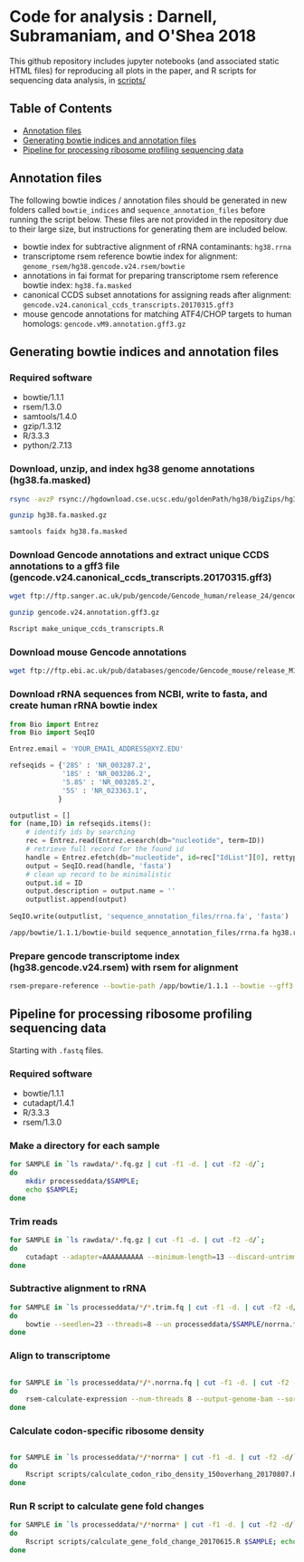 # Code for analysis : Darnell, Subramaniam, and O'Shea 2018

This github repository includes jupyter notebooks (and associated static HTML files) for reproducing all plots in the paper, and R scripts for sequencing data analysis, in [scripts/](scripts)

## Table of Contents

- [Annotation files](#annotation-files)
- [Generating bowtie indices and annotation files](#generating-bowtie-indices-and-annotation-files)
- [Pipeline for processing ribosome profiling sequencing data](#pipeline-for-processing-ribosome-profiling-sequencing-data)

## Annotation files

The following bowtie indices / annotation files should be generated in new folders called `bowtie_indices` and `sequence_annotation_files` before running the script below. These files are not provided in the repository due to their large size, but instructions for generating them are included below.
 
* bowtie index for subtractive alignment of rRNA contaminants: `hg38.rrna`
* transcriptome rsem reference bowtie index for alignment: `genome_rsem/hg38.gencode.v24.rsem/bowtie`
* annotations in fai format for preparing transcriptome rsem reference bowtie index: `hg38.fa.masked`
* canonical CCDS subset annotations for assigning reads after alignment: `gencode.v24.canonical_ccds_transcripts.20170315.gff3`
* mouse gencode annotations for matching ATF4/CHOP targets to human homologs: `gencode.vM9.annotation.gff3.gz`

## Generating bowtie indices and annotation files

### Required software
- bowtie/1.1.1
- rsem/1.3.0
- samtools/1.4.0
- gzip/1.3.12
- R/3.3.3
- python/2.7.13

### Download, unzip, and index hg38 genome annotations (hg38.fa.masked)
```bash
rsync -avzP rsync://hgdownload.cse.ucsc.edu/goldenPath/hg38/bigZips/hg38.fa.masked.gz .
```
```bash
gunzip hg38.fa.masked.gz
```
```bash
samtools faidx hg38.fa.masked
```

### Download Gencode annotations and extract unique CCDS annotations to a gff3 file (gencode.v24.canonical_ccds_transcripts.20170315.gff3)
```bash
wget ftp://ftp.sanger.ac.uk/pub/gencode/Gencode_human/release_24/gencode.v24.annotation.gff3.gz
```
```bash
gunzip gencode.v24.annotation.gff3.gz
```
```bash
Rscript make_unique_ccds_transcripts.R
```

### Download mouse Gencode annotations
```bash
wget ftp://ftp.ebi.ac.uk/pub/databases/gencode/Gencode_mouse/release_M17/gencode.vM17.annotation.gff3.gz
```

### Download rRNA sequences from NCBI, write to fasta, and create human rRNA bowtie index
```python
from Bio import Entrez
from Bio import SeqIO

Entrez.email = 'YOUR_EMAIL_ADDRESS@XYZ.EDU'

refseqids = {'28S' : 'NR_003287.2',
             '18S' : 'NR_003286.2',
             '5.8S' : 'NR_003285.2',
             '5S' : 'NR_023363.1',
            }
```
```python
outputlist = []
for (name,ID) in refseqids.items():
    # identify ids by searching
    rec = Entrez.read(Entrez.esearch(db="nucleotide", term=ID))
    # retrieve full record for the found id
    handle = Entrez.efetch(db="nucleotide", id=rec["IdList"][0], rettype="fasta")
    output = SeqIO.read(handle, 'fasta')
    # clean up record to be minimalistic
    output.id = ID
    output.description = output.name = ''
    outputlist.append(output)
    
SeqIO.write(outputlist, 'sequence_annotation_files/rrna.fa', 'fasta')
```
```bash
/app/bowtie/1.1.1/bowtie-build sequence_annotation_files/rrna.fa hg38.rrna
```

### Prepare gencode transcriptome index (hg38.gencode.v24.rsem) with rsem for alignment
```bash
rsem-prepare-reference --bowtie-path /app/bowtie/1.1.1 --bowtie --gff3 sequence_annotation_files/gencode.v24.annotation.gff3 sequence_annotation_files/hg38.fa.masked bowtie
```


## Pipeline for processing ribosome profiling sequencing data

Starting with `.fastq` files.

### Required software
- bowtie/1.1.1
- cutadapt/1.4.1
- R/3.3.3
- rsem/1.3.0

### Make a directory for each sample

```bash
for SAMPLE in `ls rawdata/*.fq.gz | cut -f1 -d. | cut -f2 -d/`;
do
    mkdir processeddata/$SAMPLE; 
    echo $SAMPLE; 
done
```

### Trim reads


```bash
for SAMPLE in `ls rawdata/*.fq.gz | cut -f1 -d. | cut -f2 -d/`; 
do 
    cutadapt --adapter=AAAAAAAAAA --minimum-length=13 --discard-untrimmed --output processeddata/$SAMPLE/$SAMPLE.trim.fq rawdata/$SAMPLE.R1.fq.gz; 
done
```

### Subtractive alignment to rRNA


```bash
for SAMPLE in `ls processeddata/*/*.trim.fq | cut -f1 -d. | cut -f2 -d/`; 
do 
    bowtie --seedlen=23 --threads=8 --un processeddata/$SAMPLE/norrna.fq --sam bowtie_indices/hg38.rrna processeddata/$SAMPLE/$SAMPLE.trim.fq; 
done
```

### Align to transcriptome


```bash

for SAMPLE in `ls processeddata/*/*.norrna.fq | cut -f1 -d. | cut -f2 -d/`; 
do
    rsem-calculate-expression --num-threads 8 --output-genome-bam --sort-bam-by-coordinate  processeddata/$SAMPLE/$SAMPLE.norrna.fq /n/osheafs1/LAB/alicia/bioinformatics/bowtie_indices/genome_rsem/hg38.gencode.v24.rsem/bowtie processeddata/$SAMPLE/gencode; 
done
```
### Calculate codon-specific ribosome density


```bash

for SAMPLE in `ls processeddata/*/*norrna* | cut -f1 -d. | cut -f2 -d/`; 
do 
    Rscript scripts/calculate_codon_ribo_density_150overhang_20170807.R $SAMPLE; echo $SAMPLE; 
done
```

### Run R script to calculate gene fold changes


```bash
for SAMPLE in `ls processeddata/*/*norrna* | cut -f1 -d. | cut -f2 -d/`; 
do 
    Rscript scripts/calculate_gene_fold_change_20170615.R $SAMPLE; echo $SAMPLE; 
done
```

